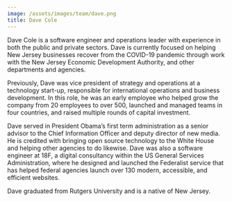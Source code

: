 ```yaml
---
image: /assets/images/team/dave.png
title: Dave Cole
---
```


Dave Cole is a software engineer and operations leader with experience in both the public and private sectors. Dave is currently focused on helping New Jersey businesses recover from the COVID-19 pandemic through work with the New Jersey Economic Development Authority, and other departments and agencies.

Previously, Dave was vice president of strategy and operations at a technology start-up, responsible for international operations and business development. In this role, he was an early employee who helped grow the company from 20 employees to over 500, launched and managed teams in four countries, and raised multiple rounds of capital investment.

Dave served in President Obama’s first term administration as a senior advisor to the Chief Information Officer and deputy director of new media. He is credited with bringing open source technology to the White House and helping other agencies to do likewise. Dave was also a software engineer at 18F, a digital consultancy within the US General Services Administration, where he designed and launched the Federalist service that has helped federal agencies launch over 130 modern, accessible, and efficient websites.

Dave graduated from Rutgers University and is a native of New Jersey.
